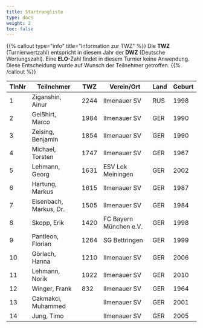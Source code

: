 ```yaml
---
title: Startrangliste
type: docs
weight: 2
toc: false
---
```


{{% callout type="info" title="Information zur TWZ" %}}
Die **TWZ** (Turnierwertzahl) entspricht in diesem Jahr der **DWZ** (Deutsche Wertungszahl). Eine **ELO**-Zahl findet in diesem Turnier keine Anwendung.  
Diese Entscheidung wurde auf Wunsch der Teilnehmer getroffen.
{{% /callout %}}

| TlnNr | Teilnehmer              | TWZ  | Verein/Ort                | Land | Geburt |
|-------|--------------------------|------|---------------------------|------|--------|
| 1     | Ziganshin, Ainur        | 2244 | Ilmenauer SV              | RUS  | 1998   |
| 2     | Geißhirt, Marco         | 1984 | Ilmenauer SV              | GER  | 1990   |
| 3     | Zeising, Benjamin       | 1854 | Ilmenauer SV              | GER  | 1990   |
| 4     | Michael, Torsten        | 1747 | Ilmenauer SV              | GER  | 1967   |
| 5     | Lehmann, Georg          | 1631 | ESV Lok Meiningen         | GER  | 2002   |
| 6     | Hartung, Markus         | 1615 | Ilmenauer SV              | GER  | 1987   |
| 7     | Eisenbach, Markus, Dr.  | 1505 | Ilmenauer SV              | GER  | 1984   |
| 8     | Skopp, Erik             | 1420 | FC Bayern München e.V.    | GER  | 1998   |
| 9     | Pantleon, Florian       | 1264 | SG Bettringen             | GER  | 1999   |
| 10    | Görlach, Hanna          | 1210 | Ilmenauer SV              | GER  | 2006   |
| 11    | Lehmann, Norik          | 1022 | Ilmenauer SV              | GER  | 2010   |
| 12    | Winger, Frank           | 832  | Ilmenauer SV              | GER  | 1964   |
| 13    | Cakmakci, Muhammed      |      | Ilmenauer SV              | GER  | 2001   |
| 14    | Jung, Timo              |      | Ilmenauer SV              | GER  | 2005   |
